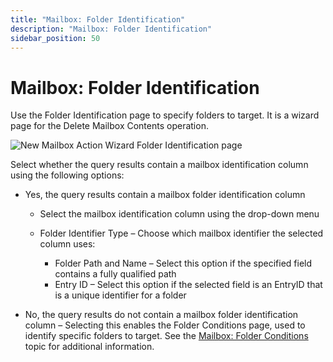 ```yaml
---
title: "Mailbox: Folder Identification"
description: "Mailbox: Folder Identification"
sidebar_position: 50
---
```


# Mailbox: Folder Identification

Use the Folder Identification page to specify folders to target. It is a wizard page for the Delete
Mailbox Contents operation.

![New Mailbox Action Wizard Folder Identification page](/images/accessanalyzer/12.0/admin/action/mailbox/folderidentification.webp)

Select whether the query results contain a mailbox identification column using the following
options:

- Yes, the query results contain a mailbox folder identification column

    - Select the mailbox identification column using the drop-down menu
    - Folder Identifier Type – Choose which mailbox identifier the selected column uses:

        - Folder Path and Name – Select this option if the specified field contains a fully
          qualified path
        - Entry ID – Select this option if the selected field is an EntryID that is a unique
          identifier for a folder

- No, the query results do not contain a mailbox folder identification column – Selecting this
  enables the Folder Conditions page, used to identify specific folders to target. See the
  [Mailbox: Folder Conditions](/docs/accessanalyzer/12.0/admin/action/mailbox/folderconditions.md) topic for additional information.
